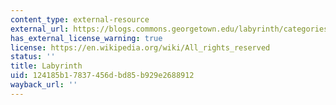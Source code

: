 ```yaml
---
content_type: external-resource
external_url: https://blogs.commons.georgetown.edu/labyrinth/categories/home/about-the-labyrinth/
has_external_license_warning: true
license: https://en.wikipedia.org/wiki/All_rights_reserved
status: ''
title: Labyrinth
uid: 124185b1-7837-456d-bd85-b929e2688912
wayback_url: ''
---
```

